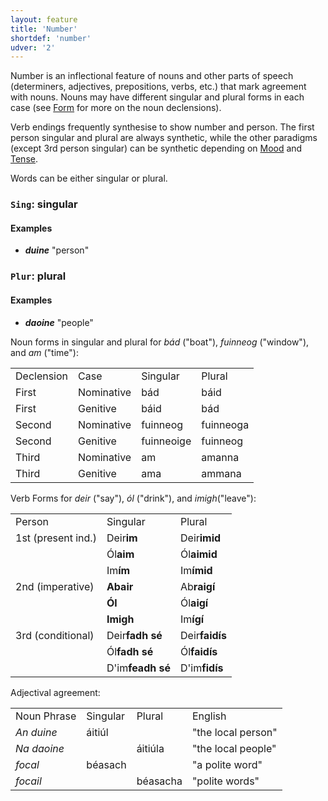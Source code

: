 ```yaml
---
layout: feature
title: 'Number'
shortdef: 'number'
udver: '2'
---
```


Number is an inflectional feature of nouns and other parts of speech (determiners, adjectives, prepositions, verbs, etc.) that mark agreement with nouns. Nouns may have different singular and plural forms in each case (see [Form]() for more on the noun declensions).

Verb endings frequently synthesise to show number and person. The first person singular and plural are always synthetic, while the other paradigms (except 3rd person singular) can be synthetic depending on [Mood]() and [Tense]().

Words can be either singular or plural.

### <a name="Sing">`Sing`</a>: singular

#### Examples

* _<b>duine</b>_ "person"

### <a name="Plur">`Plur`</a>: plural

#### Examples

* _<b>daoine</b>_ "people"

Noun forms in singular and plural for _bád_ ("boat"), _fuinneog_ ("window"), and _am_ ("time"):
<table>
<tr><td>Declension</td><td>Case</td><td>Singular</td><td>Plural</td></tr>
<tr><td>First</td><td>Nominative</td><td>bád</td><td>báid</td></tr>
<tr><td>First</td><td>Genitive</td><td>báid</td><td>bád</td></tr>
<tr><td>Second</td><td>Nominative</td><td>fuinneog</td><td>fuinneoga</td></tr>
<tr><td>Second</td><td>Genitive</td><td>fuinneoige</td><td>fuinneog</td></tr>
<tr><td>Third</td><td>Nominative</td><td>am</td><td>amanna</td></tr>
<tr><td>Third</td><td>Genitive</td><td>ama</td><td>ammana</td></tr>
</table>

Verb Forms for _deir_ ("say"), _ól_ ("drink"), and _imigh_("leave"):
<table>
<tr><td>Person</td><td>Singular</td><td>Plural</td></tr>
<tr><td>1st (present ind.)</td><td>Deir<b>im</b></td><td>Deir<b>imid</b></td></tr>
<tr><td></td><td>Ól<b>aim</b></td><td>Ól<b>aimid</b></td></tr>
<tr><td></td><td>Im<b>ím</b></td><td>Im<b>ímid</b></td></tr>
<tr><td>2nd (imperative)</td><td><b>Abair</b></td><td>Ab<b>raigí</b></td></tr>
<tr><td></td><td><b>Ól</b></td><td>Ól<b>aigí</b></td></tr>
<tr><td></td><td><b>Imigh</b></td><td>Im<b>ígí</b></td></tr>
<tr><td>3rd (conditional)</td><td>Deir<b>fadh sé</b></td><td>Deir<b>faidís</b></td></tr>
<tr><td></td><td>Ól<b>fadh sé</b></td><td>Ól<b>faidís</b></td></tr>
<tr><td></td><td>D'im<b>feadh sé</b></td><td>D'im<b>fidís</b></td></tr>
</table>

Adjectival agreement:
<table>
<tr><td>Noun Phrase</td><td>Singular</td><td>Plural</td><td>English</td></tr>
<tr><td><em>An duine</em></td><td>áitiúl</td><td></td><td>"the local person"</td></tr><tr>
<td><em>Na daoine</em></td><td></td><td>áitiúla</td><td>"the local people"</td></tr>
<tr><td><em>focal</em></td><td>béasach</td><td></td><td>"a polite word"</td></tr>
<tr><td><em>focail</em></td><td></td><td>béasacha</td><td>"polite words"</td></tr>
</table>

<!-- Interlanguage links updated So kvě 14 19:02:24 CEST 2022 -->
